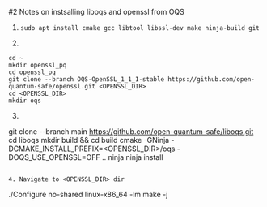 #2 Notes on instsalling liboqs and openssl from OQS

1. `sudo apt install cmake gcc libtool libssl-dev make ninja-build git`

2.  
```
cd ~
mkdir openssl_pq
cd openssl_pq
git clone --branch OQS-OpenSSL_1_1_1-stable https://github.com/open-quantum-safe/openssl.git <OPENSSL_DIR>
cd <OPENSSL_DIR>
mkdir oqs

```

3. ```
git clone --branch main https://github.com/open-quantum-safe/liboqs.git
cd liboqs
mkdir build && cd build
cmake -GNinja -DCMAKE_INSTALL_PREFIX=<OPENSSL_DIR>/oqs -DOQS_USE_OPENSSL=OFF ..
ninja
ninja install
```

4. Navigate to <OPENSSL_DIR> dir
```
./Configure no-shared linux-x86_64 -lm
make -j
```